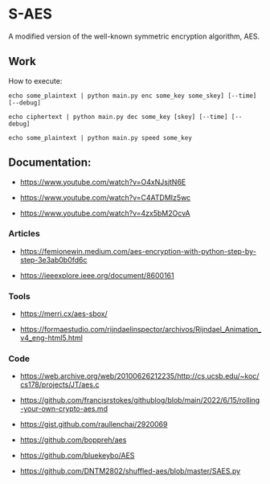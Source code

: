 # S-AES
A modified version of the well-known symmetric encryption algorithm, AES.

## Work

How to execute:

```shell
echo some_plaintext | python main.py enc some_key some_skey] [--time] [--debug]
```

```shell
echo ciphertext | python main.py dec some_key [skey] [--time] [--debug]
```

```shell
echo some_plaintext | python main.py speed some_key
```
## Documentation:

 * https://www.youtube.com/watch?v=O4xNJsjtN6E

 * https://www.youtube.com/watch?v=C4ATDMIz5wc

 * https://www.youtube.com/watch?v=4zx5bM2OcvA

### Articles

 * https://femionewin.medium.com/aes-encryption-with-python-step-by-step-3e3ab0b0fd6c

 * https://ieeexplore.ieee.org/document/8600161

### Tools

 * https://merri.cx/aes-sbox/

 * https://formaestudio.com/rijndaelinspector/archivos/Rijndael_Animation_v4_eng-html5.html

### Code
 
 * https://web.archive.org/web/20100626212235/http://cs.ucsb.edu/~koc/cs178/projects/JT/aes.c

 * https://github.com/francisrstokes/githublog/blob/main/2022/6/15/rolling-your-own-crypto-aes.md

 * https://gist.github.com/raullenchai/2920069
 
 * https://github.com/boppreh/aes
 
 * https://github.com/bluekeybo/AES

 * https://github.com/DNTM2802/shuffled-aes/blob/master/SAES.py